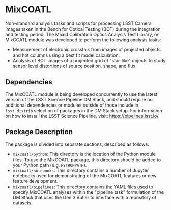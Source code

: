 # MixCOATL

Non-standard analysis tasks and scripts for processing LSST Camera images taken in the Bench for Optical Testing (BOT) during the integration and testing period. The Mixed Calibration Optics Analysis Test Library, or MixCOATL module was developed to perform the following analysis tasks:

* Measurement of electronic crosstalk from images of projected objects and hot columns using a best fit model calculation.
* Analysis of BOT images of a projected grid of "star-like" objects to study sensor level distortions of source position, shape, and flux.

## Dependencies

The MixCOATL module is being developed concurrently to use the latest version of the LSST Science Pipeline DM Stack, and should require no additional dependencies or modules outside of those include in `lsst_distrib` selection of packages in the DM Stack setup.  For information on how to install the LSST Science Pipeline, visit: <https://pipelines.lsst.io/>

## Package Description

The package is divided into separate sections, described as follows:

* `mixcoatl/python`: This directory is the location of the Python module files. To use the MixCOATL package, this directory should be added to your Python path (e.g. `PYTHONPATH`).
* `mixcoatl/notebooks`: This directory contains a number of Jupyter notebooks used for demonstrating of the MixCOATL features or new feature development.
* `mixcoatl/pipelines`: This directory contains the YAML files used to specify MixCOATL analyses within the "pipeline task" formulation of the DM Stack that uses the Gen 3 Butler to interface with a repository of datasets.

